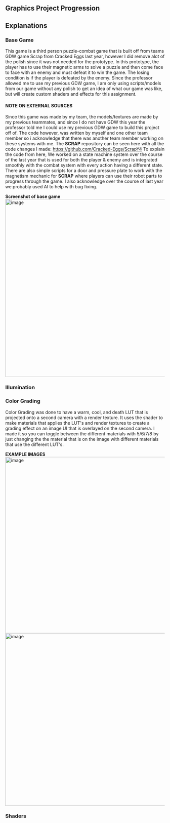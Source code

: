 <h2>Graphics Project Progression</h2>

<h2>Explanations</h2>

<h3>Base Game</h3>
This game is a third person puzzle-combat game that is built off from teams GDW game Scrap from Cracked Eggs last year, however I did remove alot of the polish since it was not needed for the prototype. 
In this prototype, the player has to use their magnetic arms to solve a puzzle and then come face to face with an enemy and must defeat it to win the game. The losing condition is if the player is defeated by the enemy.
Since the professor allowed me to use my previous GDW game, I am only using scripts/models from our game without any polish to get an idea of what our game was like, but will create custom shaders and effects for this assignment.<br>

<h4>NOTE ON EXTERNAL SOURCES</h4>


Since this game was made by my team, the models/textures are made by my previous teammates, and since I do not have GDW this year the professor told me I could use my previous GDW game to build this project off of.
The code however, was written by myself and one other team member so i acknowledge that there was another team member working on these systems with me. The **SCRAP** repository can be seen here with all the code changes I made: https://github.com/Cracked-Eggs/ScrapY4
To explain the code from here, We worked on a state machine system over the course of the last year that is used for both the player & enemy and is integrated smoothly with the combat system with every action having a different state. There are also simple scripts for
a door and pressure plate to work with the magnetism mechanic for **SCRAP** where players can use their robot parts to progress through the game. I also acknowledge over the course of last year we probably used AI to help with bug fixing. 

**Screenshot of base game**
<img width="992" height="562" alt="image" src="https://github.com/user-attachments/assets/1a2075f4-e5fc-4205-9883-2ae4aaa55677" />

<h3>Illumination</h3>

<h3>Color Grading</h3>

Color Grading was done to have a warm, cool, and death LUT that is projected onto a second camera with a render texture. It uses the shader to make materials that applies the LUT's and render textures to create a grading effect on an image UI that is overlayed on the second camera. I made it so you can toggle between the different materials with 5/6/7/8 by just changing the the material that is on the image with different materials that use the different LUT's.

**EXAMPLE IMAGES**
<img width="991" height="557" alt="image" src="https://github.com/user-attachments/assets/bdefc934-2f2f-4542-979f-e7d1dcd6cdd9" />
<img width="989" height="546" alt="image" src="https://github.com/user-attachments/assets/f5f79258-eb5f-4763-ad1f-42df3f711525" />


<h3>Shaders</h3>



